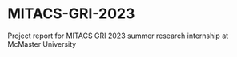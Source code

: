# MITACS-GRI-2023
Project report for MITACS GRI 2023 summer research internship at McMaster University

